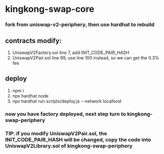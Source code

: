 # kingkong-swap-core
### fork from uniswap-v2-periphery, then use hardhat to rebuild
## contracts modify:
1. UniswapV2Factory.sol line 7, add INIT_CODE_PAIR_HASH
2. UniswapV2Pair.sol line 99, use line 100 instead, so we can get the 0.3% fee

## deploy
1. npm i
2. npx hardhat node
3. npx hardhat run scripts/deploy.js --network localhost
### now you have factory deployed, next step turn to kingkong-swap-periphery
### TIP: if you modify UniswapV2Pair.sol, the INIT_CODE_PAIR_HASH will be changed, copy the code into UniswapV2Library.sol of kingkong-swap-periphery

